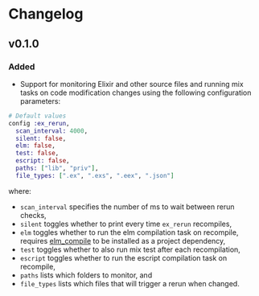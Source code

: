 # Changelog

## v0.1.0

### Added

- Support for monitoring Elixir and other source files and running mix tasks on
  code modification changes using the following configuration parameters:

```elixir
# Default values
config :ex_rerun,
  scan_interval: 4000,
  silent: false,
  elm: false,
  test: false,
  escript: false,
  paths: ["lib", "priv"],
  file_types: [".ex", ".exs", ".eex", ".json"]
```

where:

- `scan_interval` specifies the number of ms to wait between rerun checks,
- `silent` toggles whether to print every time `ex_rerun` recompiles,
- `elm` toggles whether to run the elm compilation task on recompile, requires
  [elm_compile](https://hex.pm/packages/elm_compile) to be installed as a
  project dependency,
- `test` toggles whether to also run mix test after each recompilation,
- `escript` toggles whether to run the escript compilation task on recompile,
- `paths` lists which folders to monitor, and
- `file_types` lists which files that will trigger a rerun when changed.

